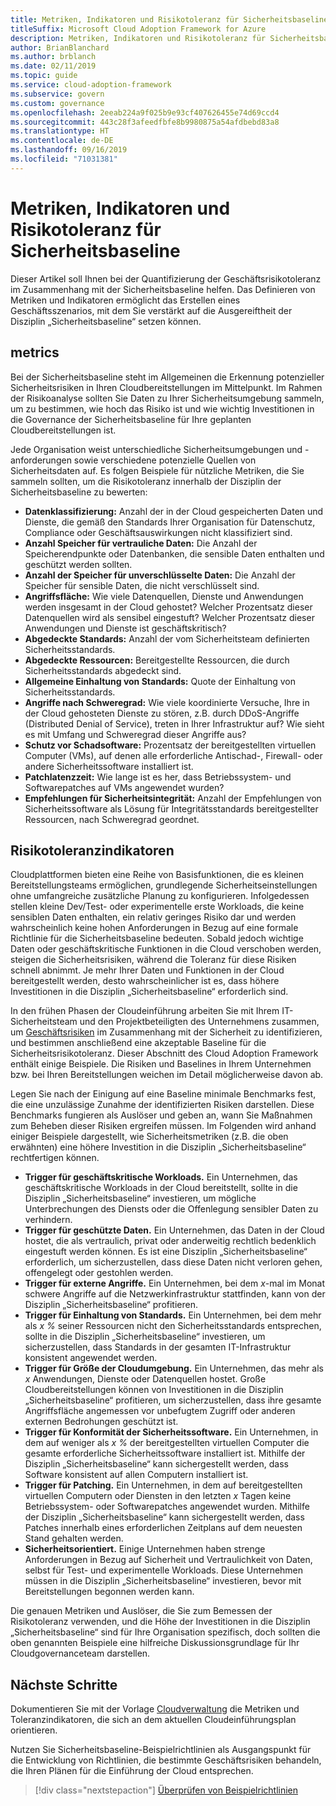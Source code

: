 ```yaml
---
title: Metriken, Indikatoren und Risikotoleranz für Sicherheitsbaseline
titleSuffix: Microsoft Cloud Adoption Framework for Azure
description: Metriken, Indikatoren und Risikotoleranz für Sicherheitsbaseline
author: BrianBlanchard
ms.author: brblanch
ms.date: 02/11/2019
ms.topic: guide
ms.service: cloud-adoption-framework
ms.subservice: govern
ms.custom: governance
ms.openlocfilehash: 2eeab224a9f025b9e93cf407626455e74d69ccd4
ms.sourcegitcommit: 443c28f3afeedfbfe8b9980875a54afdbebd83a8
ms.translationtype: HT
ms.contentlocale: de-DE
ms.lasthandoff: 09/16/2019
ms.locfileid: "71031381"
---
```

# <a name="security-baseline-metrics-indicators-and-risk-tolerance"></a>Metriken, Indikatoren und Risikotoleranz für Sicherheitsbaseline

Dieser Artikel soll Ihnen bei der Quantifizierung der Geschäftsrisikotoleranz im Zusammenhang mit der Sicherheitsbaseline helfen. Das Definieren von Metriken und Indikatoren ermöglicht das Erstellen eines Geschäftsszenarios, mit dem Sie verstärkt auf die Ausgereiftheit der Disziplin „Sicherheitsbaseline“ setzen können.

## <a name="metrics"></a>metrics

Bei der Sicherheitsbaseline steht im Allgemeinen die Erkennung potenzieller Sicherheitsrisiken in Ihren Cloudbereitstellungen im Mittelpunkt. Im Rahmen der Risikoanalyse sollten Sie Daten zu Ihrer Sicherheitsumgebung sammeln, um zu bestimmen, wie hoch das Risiko ist und wie wichtig Investitionen in die Governance der Sicherheitsbaseline für Ihre geplanten Cloudbereitstellungen ist.

Jede Organisation weist unterschiedliche Sicherheitsumgebungen und -anforderungen sowie verschiedene potenzielle Quellen von Sicherheitsdaten auf. Es folgen Beispiele für nützliche Metriken, die Sie sammeln sollten, um die Risikotoleranz innerhalb der Disziplin der Sicherheitsbaseline zu bewerten:

- **Datenklassifizierung:** Anzahl der in der Cloud gespeicherten Daten und Dienste, die gemäß den Standards Ihrer Organisation für Datenschutz, Compliance oder Geschäftsauswirkungen nicht klassifiziert sind.
- **Anzahl Speicher für vertrauliche Daten:** Die Anzahl der Speicherendpunkte oder Datenbanken, die sensible Daten enthalten und geschützt werden sollten.
- **Anzahl der Speicher für unverschlüsselte Daten:** Die Anzahl der Speicher für sensible Daten, die nicht verschlüsselt sind.
- **Angriffsfläche:** Wie viele Datenquellen, Dienste und Anwendungen werden insgesamt in der Cloud gehostet? Welcher Prozentsatz dieser Datenquellen wird als sensibel eingestuft? Welcher Prozentsatz dieser Anwendungen und Dienste ist geschäftskritisch?
- **Abgedeckte Standards:** Anzahl der vom Sicherheitsteam definierten Sicherheitsstandards.
- **Abgedeckte Ressourcen:** Bereitgestellte Ressourcen, die durch Sicherheitsstandards abgedeckt sind.
- **Allgemeine Einhaltung von Standards:** Quote der Einhaltung von Sicherheitsstandards.
- **Angriffe nach Schweregrad:** Wie viele koordinierte Versuche, Ihre in der Cloud gehosteten Dienste zu stören, z.B. durch DDoS-Angriffe (Distributed Denial of Service), treten in Ihrer Infrastruktur auf? Wie sieht es mit Umfang und Schweregrad dieser Angriffe aus?
- **Schutz vor Schadsoftware:** Prozentsatz der bereitgestellten virtuellen Computer (VMs), auf denen alle erforderliche Antischad-, Firewall- oder andere Sicherheitssoftware installiert ist.
- **Patchlatenzzeit:** Wie lange ist es her, dass Betriebssystem- und Softwarepatches auf VMs angewendet wurden?
- **Empfehlungen für Sicherheitsintegrität:** Anzahl der Empfehlungen von Sicherheitssoftware als Lösung für Integritätsstandards bereitgestellter Ressourcen, nach Schweregrad geordnet.

## <a name="risk-tolerance-indicators"></a>Risikotoleranzindikatoren

Cloudplattformen bieten eine Reihe von Basisfunktionen, die es kleinen Bereitstellungsteams ermöglichen, grundlegende Sicherheitseinstellungen ohne umfangreiche zusätzliche Planung zu konfigurieren. Infolgedessen stellen kleine Dev/Test- oder experimentelle erste Workloads, die keine sensiblen Daten enthalten, ein relativ geringes Risiko dar und werden wahrscheinlich keine hohen Anforderungen in Bezug auf eine formale Richtlinie für die Sicherheitsbaseline bedeuten. Sobald jedoch wichtige Daten oder geschäftskritische Funktionen in die Cloud verschoben werden, steigen die Sicherheitsrisiken, während die Toleranz für diese Risiken schnell abnimmt. Je mehr Ihrer Daten und Funktionen in der Cloud bereitgestellt werden, desto wahrscheinlicher ist es, dass höhere Investitionen in die Disziplin „Sicherheitsbaseline“ erforderlich sind.

In den frühen Phasen der Cloudeinführung arbeiten Sie mit Ihrem IT-Sicherheitsteam und den Projektbeteiligten des Unternehmens zusammen, um [Geschäftsrisiken](./business-risks.md) im Zusammenhang mit der Sicherheit zu identifizieren, und bestimmen anschließend eine akzeptable Baseline für die Sicherheitsrisikotoleranz. Dieser Abschnitt des Cloud Adoption Framework enthält einige Beispiele. Die Risiken und Baselines in Ihrem Unternehmen bzw. bei Ihren Bereitstellungen weichen im Detail möglicherweise davon ab.

Legen Sie nach der Einigung auf eine Baseline minimale Benchmarks fest, die eine unzulässige Zunahme der identifizierten Risiken darstellen. Diese Benchmarks fungieren als Auslöser und geben an, wann Sie Maßnahmen zum Beheben dieser Risiken ergreifen müssen. Im Folgenden wird anhand einiger Beispiele dargestellt, wie Sicherheitsmetriken (z.B. die oben erwähnten) eine höhere Investition in die Disziplin „Sicherheitsbaseline“ rechtfertigen können.

- **Trigger für geschäftskritische Workloads.** Ein Unternehmen, das geschäftskritische Workloads in der Cloud bereitstellt, sollte in die Disziplin „Sicherheitsbaseline“ investieren, um mögliche Unterbrechungen des Diensts oder die Offenlegung sensibler Daten zu verhindern.
- **Trigger für geschützte Daten.** Ein Unternehmen, das Daten in der Cloud hostet, die als vertraulich, privat oder anderweitig rechtlich bedenklich eingestuft werden können. Es ist eine Disziplin „Sicherheitsbaseline“ erforderlich, um sicherzustellen, dass diese Daten nicht verloren gehen, offengelegt oder gestohlen werden.
- **Trigger für externe Angriffe.** Ein Unternehmen, bei dem _x_-mal im Monat schwere Angriffe auf die Netzwerkinfrastruktur stattfinden, kann von der Disziplin „Sicherheitsbaseline“ profitieren.
- **Trigger für Einhaltung von Standards.** Ein Unternehmen, bei dem mehr als _x %_ seiner Ressourcen nicht den Sicherheitsstandards entsprechen, sollte in die Disziplin „Sicherheitsbaseline“ investieren, um sicherzustellen, dass Standards in der gesamten IT-Infrastruktur konsistent angewendet werden.
- **Trigger für Größe der Cloudumgebung.** Ein Unternehmen, das mehr als _x_ Anwendungen, Dienste oder Datenquellen hostet. Große Cloudbereitstellungen können von Investitionen in die Disziplin „Sicherheitsbaseline“ profitieren, um sicherzustellen, dass ihre gesamte Angriffsfläche angemessen vor unbefugtem Zugriff oder anderen externen Bedrohungen geschützt ist.
- **Trigger für Konformität der Sicherheitssoftware.** Ein Unternehmen, in dem auf weniger als _x %_ der bereitgestellten virtuellen Computer die gesamte erforderliche Sicherheitssoftware installiert ist. Mithilfe der Disziplin „Sicherheitsbaseline“ kann sichergestellt werden, dass Software konsistent auf allen Computern installiert ist.
- **Trigger für Patching.** Ein Unternehmen, in dem auf bereitgestellten virtuellen Computern oder Diensten in den letzten _x_ Tagen keine Betriebssystem- oder Softwarepatches angewendet wurden. Mithilfe der Disziplin „Sicherheitsbaseline“ kann sichergestellt werden, dass Patches innerhalb eines erforderlichen Zeitplans auf dem neuesten Stand gehalten werden.
- **Sicherheitsorientiert.** Einige Unternehmen haben strenge Anforderungen in Bezug auf Sicherheit und Vertraulichkeit von Daten, selbst für Test- und experimentelle Workloads. Diese Unternehmen müssen in die Disziplin „Sicherheitsbaseline“ investieren, bevor mit Bereitstellungen begonnen werden kann.

Die genauen Metriken und Auslöser, die Sie zum Bemessen der Risikotoleranz verwenden, und die Höhe der Investitionen in die Disziplin „Sicherheitsbaseline“ sind für Ihre Organisation spezifisch, doch sollten die oben genannten Beispiele eine hilfreiche Diskussionsgrundlage für Ihr Cloudgovernanceteam darstellen.

## <a name="next-steps"></a>Nächste Schritte

Dokumentieren Sie mit der Vorlage [Cloudverwaltung](./template.md) die Metriken und Toleranzindikatoren, die sich an dem aktuellen Cloudeinführungsplan orientieren.

Nutzen Sie Sicherheitsbaseline-Beispielrichtlinien als Ausgangspunkt für die Entwicklung von Richtlinien, die bestimmte Geschäftsrisiken behandeln, die Ihren Plänen für die Einführung der Cloud entsprechen.

> [!div class="nextstepaction"]
> [Überprüfen von Beispielrichtlinien](./policy-statements.md)

